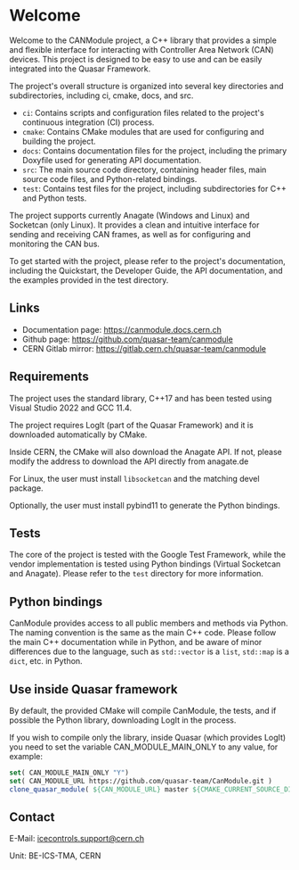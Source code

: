 # Welcome

Welcome to the CANModule project, a C++ library that provides a simple and flexible interface for interacting with Controller Area Network (CAN) devices. This project is designed to be easy to use and can be easily integrated into the Quasar Framework.

The project's overall structure is organized into several key directories and subdirectories, including ci, cmake, docs, and src.

- `ci`: Contains scripts and configuration files related to the project's continuous integration (CI) process.
- `cmake`: Contains CMake modules that are used for configuring and building the project.
- `docs`: Contains documentation files for the project, including the primary Doxyfile used for generating API documentation.
- `src`: The main source code directory, containing header files, main source code files, and Python-related bindings.
- `test`: Contains test files for the project, including subdirectories for C++ and Python tests.

The project supports currently Anagate (Windows and Linux) and Socketcan (only Linux). It provides a clean and intuitive interface for sending and receiving CAN frames, as well as for configuring and monitoring the CAN bus.

To get started with the project, please refer to the project's documentation, including the Quickstart, the Developer Guide, the API documentation, and the examples provided in the test directory.

## Links

- Documentation page: https://canmodule.docs.cern.ch
- Github page: https://github.com/quasar-team/canmodule
- CERN Gitlab mirror: https://gitlab.cern.ch/quasar-team/canmodule

## Requirements

The project uses the standard library, C++17 and has been tested using Visual Studio 2022 and
GCC 11.4.

The project requires LogIt (part of the Quasar Framework) and it is downloaded automatically by CMake.

Inside CERN, the CMake will also download the Anagate API. If not, please modify the address to
download the API directly from anagate.de

For Linux, the user must install `libsocketcan` and the matching devel package.

Optionally, the user must install pybind11 to generate the Python bindings.

## Tests

The core of the project is tested with the Google Test Framework, while the vendor implementation is
tested using Python bindings (Virtual Socketcan and Anagate). Please refer to the `test` directory for
more information.

## Python bindings

CanModule provides access to all public members and methods via Python. The naming convention is
the same as the main C++ code. Please follow the main C++ documentation while in Python, and be
aware of minor differences due to the language, such as `std::vector` is a `list`, `std::map` is a `dict`, etc. in Python.

## Use inside Quasar framework

By default, the provided CMake will compile CanModule, the tests, and if possible the Python library, downloading LogIt in
the process.

If you wish to compile only the library, inside Quasar (which provides LogIt) you need to set the variable CAN_MODULE_MAIN_ONLY to any value, for example:

```cmake
set( CAN_MODULE_MAIN_ONLY "Y")
set( CAN_MODULE_URL https://github.com/quasar-team/CanModule.git )
clone_quasar_module( ${CAN_MODULE_URL} master ${CMAKE_CURRENT_SOURCE_DIR}/CanModule )
```

## Contact

E-Mail: <icecontrols.support@cern.ch>

Unit: BE-ICS-TMA, CERN
